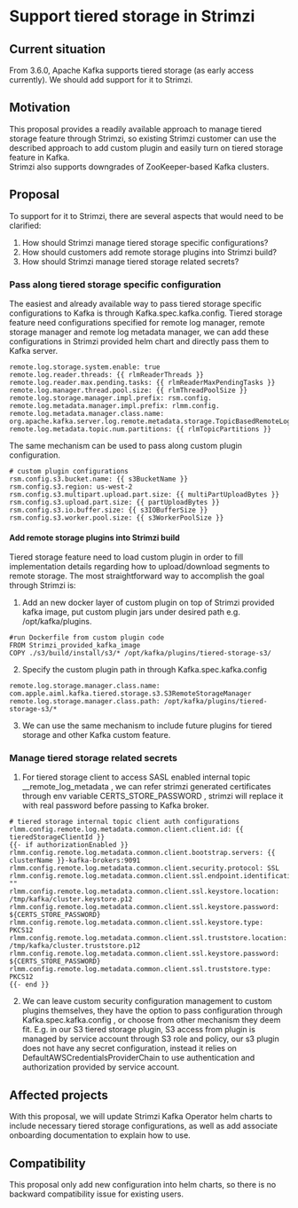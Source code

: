 # Support tiered storage in Strimzi

## Current situation

From 3.6.0, Apache Kafka supports tiered storage (as early access currently). We should add support for it to Strimzi.

## Motivation

This proposal provides a readily available approach to manage tiered storage feature through Strimzi, so existing Strimzi customer can use the described approach to add custom plugin and easily turn on tiered storage feature in Kafka.  
Strimzi also supports downgrades of ZooKeeper-based Kafka clusters.

## Proposal

To support for it to Strimzi, there are several aspects that would need to be clarified:

1. How should Strimzi manage tiered storage specific configurations?
2. How should customers add remote storage plugins into Strimzi build?
3. How should Strimzi manage tiered storage related secrets?


### Pass along tiered storage specific configuration

The easiest and already available way to pass tiered storage specific configurations to Kafka is through
Kafka.spec.kafka.config. Tiered storage feature need configurations specified for remote log manager, remote storage manager and remote log metadata manager, we can add these configurations in Strimzi provided helm chart and directly pass them to Kafka server.

~~~
remote.log.storage.system.enable: true
remote.log.reader.threads: {{ rlmReaderThreads }}
remote.log.reader.max.pending.tasks: {{ rlmReaderMaxPendingTasks }}
remote.log.manager.thread.pool.size: {{ rlmThreadPoolSize }}
remote.log.storage.manager.impl.prefix: rsm.config.        
remote.log.metadata.manager.impl.prefix: rlmm.config.
remote.log.metadata.manager.class.name: org.apache.kafka.server.log.remote.metadata.storage.TopicBasedRemoteLogMetadataManager
remote.log.metadata.topic.num.partitions: {{ rlmTopicPartitions }}
~~~

The same mechanism can be used to pass along custom plugin configuration.
~~~
# custom plugin configurations
rsm.config.s3.bucket.name: {{ s3BucketName }}
rsm.config.s3.region: us-west-2
rsm.config.s3.multipart.upload.part.size: {{ multiPartUploadBytes }}
rsm.config.s3.upload.part.size: {{ partUploadBytes }}
rsm.config.s3.io.buffer.size: {{ s3IOBufferSize }}
rsm.config.s3.worker.pool.size: {{ s3WorkerPoolSize }}
~~~

#### Add remote storage plugins into Strimzi build

Tiered storage feature need to load custom plugin in order to fill implementation details regarding how to upload/download segments to remote storage. The most straightforward way to accomplish the goal through Strimzi is:
1. Add an new docker layer of custom plugin on top of Strimzi provided kafka image, put custom plugin jars under desired path e.g. /opt/kafka/plugins.

~~~
#run Dockerfile from custom plugin code
FROM Strimzi_provided_kafka_image
COPY ./s3/build/install/s3/* /opt/kafka/plugins/tiered-storage-s3/
~~~

2. Specify the custom plugin path in through  Kafka.spec.kafka.config
~~~
remote.log.storage.manager.class.name: com.apple.aiml.kafka.tiered.storage.s3.S3RemoteStorageManager
remote.log.storage.manager.class.path: /opt/kafka/plugins/tiered-storage-s3/*
~~~

3. We can use the same mechanism to include future plugins for tiered storage and other Kafka custom feature.

### Manage tiered storage related secrets

1. For tiered storage client to access SASL enabled internal topic __remote_log_metadata , we can refer strimzi generated certificates through env variable CERTS_STORE_PASSWORD , strimzi will replace it with real password before passing to Kafka broker.
~~~
# tiered storage internal topic client auth configurations
rlmm.config.remote.log.metadata.common.client.client.id: {{ tieredStorageClientId }}
{{- if authorizationEnabled }}
rlmm.config.remote.log.metadata.common.client.bootstrap.servers: {{ clusterName }}-kafka-brokers:9091
rlmm.config.remote.log.metadata.common.client.security.protocol: SSL
rlmm.config.remote.log.metadata.common.client.ssl.endpoint.identification.algorithm: ""
rlmm.config.remote.log.metadata.common.client.ssl.keystore.location: /tmp/kafka/cluster.keystore.p12
rlmm.config.remote.log.metadata.common.client.ssl.keystore.password: ${CERTS_STORE_PASSWORD}
rlmm.config.remote.log.metadata.common.client.ssl.keystore.type: PKCS12
rlmm.config.remote.log.metadata.common.client.ssl.truststore.location: /tmp/kafka/cluster.truststore.p12
rlmm.config.remote.log.metadata.common.client.ssl.keystore.password: ${CERTS_STORE_PASSWORD}
rlmm.config.remote.log.metadata.common.client.ssl.truststore.type: PKCS12
{{- end }}
~~~

2. We can leave custom security configuration management to custom plugins themselves, they have the option to pass configuration through Kafka.spec.kafka.config , or choose from other mechanism they deem fit. E.g. in our S3 tiered storage plugin, S3 access from plugin is managed by service account through S3 role and policy, our s3 plugin does not have any secret configuration, instead it relies on DefaultAWSCredentialsProviderChain to use authentication and authorization provided by service account.

## Affected projects

With this proposal, we will update Strimzi Kafka Operator helm charts to include necessary tiered storage configurations, as well as add associate onboarding documentation to explain how to use.

## Compatibility

This proposal only add new configuration into helm charts, so there is no backward compatibility issue for existing users.